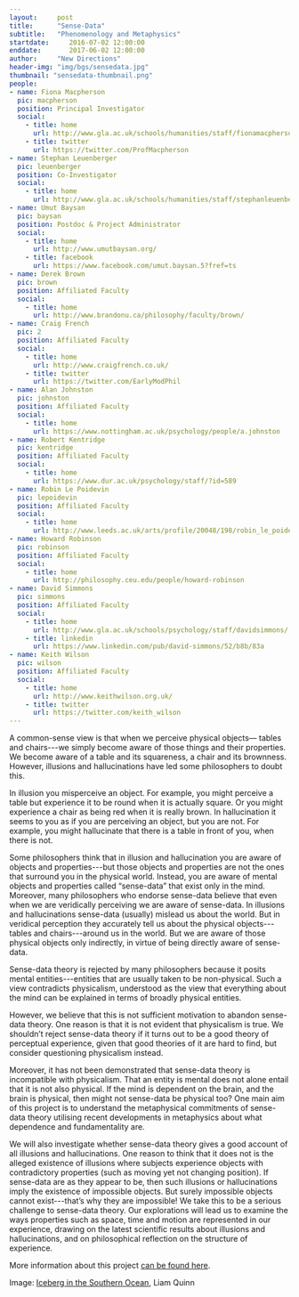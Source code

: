 ```yaml
---
layout:     post
title:      "Sense-Data"
subtitle:   "Phenomenology and Metaphysics"  
startdate:     2016-07-02 12:00:00
enddate:       2017-06-02 12:00:00
author:     "New Directions"
header-img: "img/bgs/sensedata.jpg"
thumbnail: "sensedata-thumbnail.png"
people:
- name: Fiona Macpherson
  pic: macpherson
  position: Principal Investigator
  social:
    - title: home
      url: http://www.gla.ac.uk/schools/humanities/staff/fionamacpherson/
    - title: twitter
      url: https://twitter.com/ProfMacpherson
- name: Stephan Leuenberger
  pic: leuenberger
  position: Co-Investigator
  social:
    - title: home
      url: http://www.gla.ac.uk/schools/humanities/staff/stephanleuenberger/
- name: Umut Baysan
  pic: baysan
  position: Postdoc & Project Administrator
  social:
    - title: home
      url: http://www.umutbaysan.org/
    - title: facebook
      url: https://www.facebook.com/umut.baysan.5?fref=ts
- name: Derek Brown
  pic: brown
  position: Affiliated Faculty
  social:
    - title: home
      url: http://www.brandonu.ca/philosophy/faculty/brown/
- name: Craig French
  pic: 2
  position: Affiliated Faculty
  social:
    - title: home
      url: http://www.craigfrench.co.uk/
    - title: twitter
      url: https://twitter.com/EarlyModPhil
- name: Alan Johnston
  pic: johnston
  position: Affiliated Faculty
  social:
    - title: home
      url: https://www.nottingham.ac.uk/psychology/people/a.johnston
- name: Robert Kentridge
  pic: kentridge
  position: Affiliated Faculty
  social:
    - title: home
      url: https://www.dur.ac.uk/psychology/staff/?id=589
- name: Robin Le Poidevin
  pic: lepoidevin
  position: Affiliated Faculty
  social:
    - title: home
      url: http://www.leeds.ac.uk/arts/profile/20048/198/robin_le_poidevin
- name: Howard Robinson
  pic: robinson
  position: Affiliated Faculty
  social:
    - title: home
      url: http://philosophy.ceu.edu/people/howard-robinson
- name: David Simmons
  pic: simmons
  position: Affiliated Faculty
  social:
    - title: home
      url: http://www.gla.ac.uk/schools/psychology/staff/davidsimmons/
    - title: linkedin
      url: https://www.linkedin.com/pub/david-simmons/52/b8b/83a
- name: Keith Wilson
  pic: wilson
  position: Affiliated Faculty
  social:
    - title: home
      url: http://www.keithwilson.org.uk/
    - title: twitter
      url: https://twitter.com/keith_wilson
---
```



A common-sense view is that when we perceive physical objects— tables and chairs---we simply become aware of those things and their properties. We become aware of a table and its squareness, a chair and its brownness. However, illusions and hallucinations have led some philosophers to doubt this.

In illusion you misperceive an object. For example, you might perceive a table but experience it to be round when it is actually square. Or you might experience a chair as being red when it is really brown. In hallucination it seems to you as if you are perceiving an object, but you are not. For example, you might hallucinate that there is a table in front of you, when there is not.

Some philosophers think that in illusion and hallucination you are aware of objects and properties---but those objects and properties are not the ones that surround you in the physical world. Instead, you are aware of mental objects and properties called “sense-data” that exist only in the mind. Moreover, many philosophers who endorse sense-data believe that even when we are veridically perceiving we are aware of sense-data. In illusions and hallucinations sense-data (usually) mislead us about the world. But in veridical perception they accurately tell us about the physical objects---tables and chairs---around us in the world. But we are aware of those physical objects only indirectly, in virtue of being directly aware of sense-data.

Sense-data theory is rejected by many philosophers because it posits mental entities---entities that are usually taken to be non-physical. Such a view contradicts physicalism, understood as the view that everything about the mind can be explained in terms of broadly physical entities.

However, we believe that this is not sufficient motivation to abandon sense-data theory. One reason is that it is not evident that physicalism is true. We shouldn’t reject sense-data theory if it turns out to be a good theory of perceptual experience, given that good theories of it are hard to find, but consider questioning physicalism instead.

Moreover, it has not been demonstrated that sense-data theory is incompatible with physicalism. That an entity is mental does not alone entail that it is not also physical. If the mind is dependent on the brain, and the brain is physical, then might not sense-data be physical too? One main aim of this project is to understand the metaphysical commitments of sense-data theory utilising recent developments in metaphysics about what dependence and fundamentality are.

We will also investigate whether sense-data theory gives a good account of all illusions and hallucinations. One reason to think that it does not is the alleged existence of illusions where subjects experience objects with contradictory properties (such as moving yet not changing position). If sense-data are as they appear to be, then such illusions or hallucinations imply the existence of impossible objects. But surely impossible objects cannot exist---that’s why they are impossible! We take this to be a serious challenge to sense-data theory. Our explorations will lead us to examine the ways properties such as space, time and motion are represented in our experience, drawing on the latest scientific results about illusions and hallucinations, and on philosophical reflection on the structure of experience.

More information about this project [can be found here]( http://www.gla.ac.uk/schools/humanities/research/philosophyresearch/cspe/projects/sense-data/).

<span class="caption text-muted">Image: 
<a href="https://www.flickr.com/photos/liamq/5913722759/in/photolist-a1znKe-6weBij-9Q1Y4X-9dVvkY-9muk1c-55N9qK-a1zdn4-a1CbW5-4vHdqJ-a1zktZ-dKDQqV-9dRUMa-3cGsiy-3cGsj5-wi31bZ-dKKiPo-9dT8mB-a1CehL-9dRU6F-dKPXtd-bsvhRu-a1CgoL-hgWzep-bsvfC3-qdEtUf-92dziR-qpcsz1-aeooox-a1Tiat-aAmeeN-6tYPsk-hQcgQT-qPc17B-dLH2ro-4KkJNy-dUaPst-4t1eiH-agY6Eb-qyzP3R-aerAWd-dKJsS6-aeoxHT-dH6d2h-dHNB3x-qdFcWJ-6QPBJW-aAmN7h-wZBJCM-busJLo-62DfQ9" target="_blank">Iceberg in the Southern Ocean</a>, Liam Quinn</span>